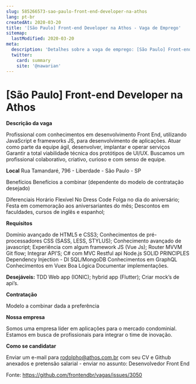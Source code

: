 ```yaml
---
slug: 585266573-sao-paulo-front-end-developer-na-athos
lang: pt-br
createdAt: 2020-03-20
title: '[São Paulo] Front-end Developer na Athos - Vaga de Emprego'
sitemap:
  lastModified: 2020-03-20
meta:
  description: 'Detalhes sobre a vaga de emprego: [São Paulo] Front-end Developer na Athos'
  twitter:
    card: summary
    site: '@nawarian'
---
```


# [São Paulo] Front-end Developer na Athos

**Descrição da vaga**

Profissional com conhecimentos em desenvolvimento Front End, utilizando JavaScript e frameworks JS, para desenvolvimento de aplicações. Atuar como parte da equipe ágil, desenvolver, implantar e operar serviços Garantir a total viabilidade técnica dos protótipos de UI/UX. Buscamos um profissional colaborativo, criativo, curioso e com senso de equipe.

**Local**
Rua Tamandaré, 796 - Liberdade - São Paulo - SP

Benefícios
Benefícios a combinar (dependente do modelo de contratação desejado)

Diferenciais
Horário Flexível
No Dress Code
Folga no dia do aniversário;
Festa em comemoração aos aniversariantes do mês;
Descontos em faculdades, cursos de inglês e espanhol;

**Requisitos**

Domínio avançado de HTML5 e CSS3;
Conhecimentos de pré-processadores CSS (SASS, LESS, STYLUS);
Conhecimento avançado de javascript;
Experiência com algum framework JS (Vue Js);
Router
MVVM
Git flow;
Integrar API’S;
C# com MVC
Restful api
Node.js
SOLID PRINCIPLES
Dependency Injection - DI
SQL/MongoDB
Conhecimentos em GraphQL
Conhecimentos em Vuex
Boa Lógica
Documentar implementações.

**Desejáveis:**
TDD
Web app (IONIC);
hybrid app (Flutter);
Criar mock’s de api’s.

**Contratação**

Modelo a combinar dada a preferência

**Nossa empresa**

Somos uma empresa líder em aplicações para o mercado condominial. Estamos em busca de profissionais para integrar o time de inovação.

**Como se candidatar**

Enviar um e-mail para rodolpho@athos.com.br com seu CV e Github anexados e pretensão salarial - enviar no assunto: Desenvolvedor Front End

Fonte: https://github.com/frontendbr/vagas/issues/3050